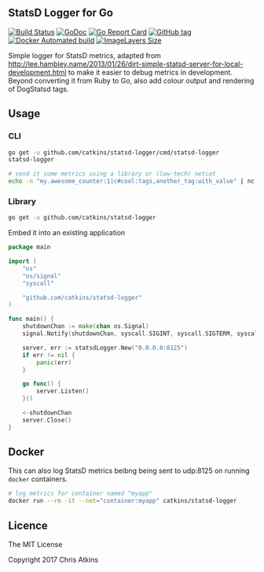 ## StatsD Logger for Go

[![Build Status](https://travis-ci.org/catkins/statsd-logger.svg?branch=master)](https://travis-ci.org/catkins/statsd-logger) [![GoDoc](https://godoc.org/github.com/catkins/statsd-logger?status.svg)](https://godoc.org/github.com/catkins/statsd-logger) [![Go Report Card](https://goreportcard.com/badge/github.com/catkins/statsd-logger)](https://goreportcard.com/report/github.com/catkins/statsd-logger)
[![GitHub tag](https://img.shields.io/github/tag/catkins/statsd-logger.svg)]()
[![Docker Automated build](https://img.shields.io/docker/automated/catkins/statsd-logger.svg)]()
[![ImageLayers Size](https://img.shields.io/imagelayers/image-size/catkins/statsd-logger/latest.svg)]()

Simple logger for StatsD metrics, adapted from http://lee.hambley.name/2013/01/26/dirt-simple-statsd-server-for-local-development.html to make it easier to debug metrics in development. Beyond converting it from Ruby to Go, also add colour output and rendering of DogStatsd tags.

## Usage

### CLI

```bash
go get -u github.com/catkins/statsd-logger/cmd/statsd-logger
statsd-logger

# send it some metrics using a library or (low-tech) netcat
echo -n "my.awesome_counter:1|c#cool:tags,another_tag:with_value" | nc -u -u -w0 localhost 8125
```

### Library

```bash
go get -u github.com/catkins/statsd-logger
```

Embed it into an existing application

```go
package main

import (
	"os"
	"os/signal"
	"syscall"

	"github.com/catkins/statsd-logger"
)

func main() {
	shutdownChan := make(chan os.Signal)
	signal.Notify(shutdownChan, syscall.SIGINT, syscall.SIGTERM, syscall.SIGKILL)

	server, err := statsdLogger.New("0.0.0.0:8125")
	if err != nil {
		panic(err)
	}

	go func() {
		server.Listen()
	}()

	<-shutdownChan
	server.Close()
}
```

## Docker

This can also log StatsD metrics beibng being sent to udp:8125 on running `docker` containers.

```sh
# log metrics for container named "myapp"
docker run --rm -it --net="container:myapp" catkins/statsd-logger
```

## Licence

The MIT License

Copyright 2017 Chris Atkins
